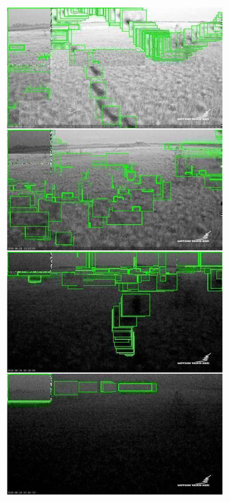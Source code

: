 ![20200628-221529-224534](in/20200628/20200628-221529-224534_0_.jpg)
![20200628-224539-231544](in/20200628/20200628-224539-231544_0_.jpg)
![20200628-231549-234554](in/20200628/20200628-231549-234554_0_.jpg)
![20200629-003019-010024](in/20200629/20200629-003019-010024_0_.jpg)
